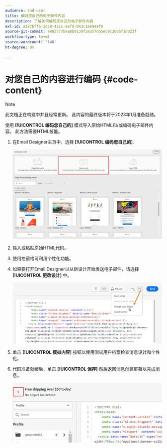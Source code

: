 ```yaml
---
audience: end-user
title: 编码您自己的电子邮件内容
description: 了解如何编码您自己的电子邮件内容
exl-id: a387bff6-3dc8-421c-9efd-043c16694ef0
source-git-commit: a493777bea8b9139f2e3570a5ec9c3086f1d023f
workflow-type: tm+mt
source-wordcount: '140'
ht-degree: 0%

---
```


# 对您自己的内容进行编码 {#code-content}

>[!NOTE]
>
>此文档正在构建中并且经常更新。 此内容的最终版本将于2023年1月准备就绪。

使用 **[!UICONTROL 编码您自己的]** 模式导入原始HTML和/或编码电子邮件内容。 此方法需要HTML技能。

1. 在Email Designer主页中，选择 **[!UICONTROL 编码您自己的]**.

   ![](assets/code-your-own.png)

1. 输入或粘贴原始HTML代码。

1. 使用左窗格可利用个性化功能。

1. 如果要打开Email Designer以从新设计开始发送电子邮件，请选择 **[!UICONTROL 更改设计]** 中。

   ![](assets/code-editor-change-design.png)

1. 单击 **[!UICONTROL 模拟内容]** 按钮以使用测试用户档案检查消息设计和个性化。

1. 代码准备就绪后，单击 **[!UICONTROL 保存]** 然后返回消息创建屏幕以完成消息。

   ![](assets/code-editor-save.png)
